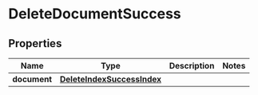 
# DeleteDocumentSuccess

## Properties
Name | Type | Description | Notes
------------ | ------------- | ------------- | -------------
**document** | [**DeleteIndexSuccessIndex**](DeleteIndexSuccessIndex.md) |  | 



